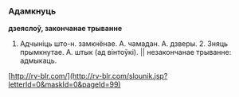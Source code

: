 ### Адамкнуць
**дзеяслоў, закончанае трыванне**

1. Адчыніць што-н. замкнёнае. А. чамадан. А. дзверы. 2. Зняць прымкнутае. А. штык (ад вінтоўкі). || незакончанае трыванне: адмыкаць.

<a rel="author">[http://rv-blr.com/](http://rv-blr.com/slounik.jsp?letterId=0&maskId=0&pageId=99)</a>
